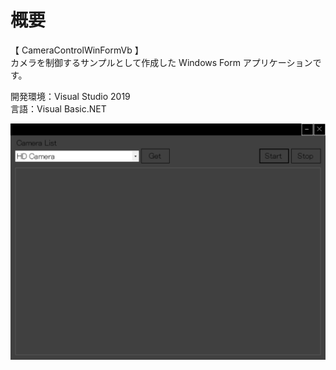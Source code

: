 # 概要
【 CameraControlWinFormVb 】  
カメラを制御するサンプルとして作成した Windows Form アプリケーションです。  

開発環境：Visual Studio 2019  
言語：Visual Basic.NET   

![スクリーンショット](https://github.com/toshinomi/CameraControlWinFormVb/blob/master/CameraControlWinFormVb.png)

